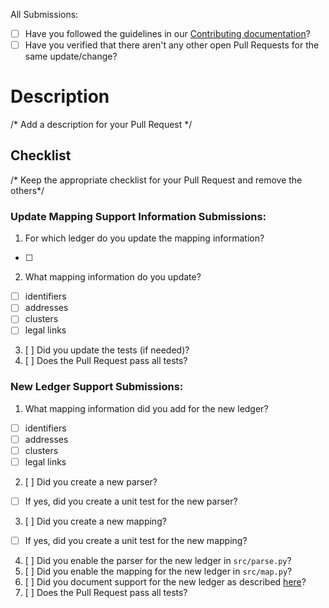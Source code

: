 All Submissions:

* [ ] Have you followed the guidelines in our [Contributing documentation](https://blockchain-technology-lab.github.io/pooling-analysis/contribute)?
* [ ] Have you verified that there aren't any other open Pull Requests for the same update/change?

# Description

/* Add a description for your Pull Request */

## Checklist

/* Keep the appropriate checklist for your Pull Request and remove the others*/

### Update Mapping Support Information Submissions:

1. For which ledger do you update the mapping information?
  * [ ] 
2. What mapping information do you update?
  * [ ] identifiers
  * [ ] addresses
  * [ ] clusters
  * [ ] legal links
3. [ ] Did you update the tests (if needed)?
4. [ ] Does the Pull Request pass all tests?

### New Ledger Support Submissions:

1. What mapping information did you add for the new ledger?
  * [ ] identifiers
  * [ ] addresses
  * [ ] clusters
  * [ ] legal links
2. [ ] Did you create a new parser?
  * [ ] If yes, did you create a unit test for the new parser?
3. [ ] Did you create a new mapping?
  * [ ] If yes, did you create a unit test for the new mapping?
4. [ ] Did you enable the parser for the new ledger in `src/parse.py`?
5. [ ] Did you enable the mapping for the new ledger in `src/map.py`?
6. [ ] Did you document support for the new ledger as described [here](https://blockchain-technology-lab.github.io/pooling-analysis/contribute)?
7. [ ] Does the Pull Request pass all tests?
